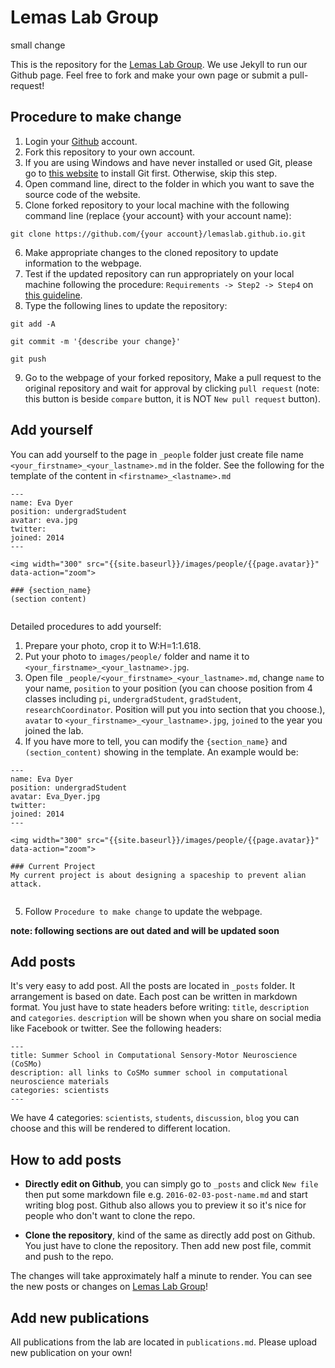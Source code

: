 # Lemas Lab Group 

small change

This is the repository for the [Lemas Lab Group](https://lemas-lab-group.github.io/). We use Jekyll to run our Github page. Feel free to fork and make your own page or submit a pull-request!

## Procedure to make change
1. Login your [Github](https://github.com/) account.
2. Fork this repository to your own account.
3. If you are using Windows and have never installed or used Git, please go to [this website](https://git-scm.com/download/win) to install Git first. Otherwise, skip this step.
4. Open command line, direct to the folder in which you want to save the source code of the website. 
5. Clone forked repository to your local machine with the following command line (replace {your account} with your account name):
```
git clone https://github.com/{your account}/lemaslab.github.io.git
```
6. Make appropriate changes to the cloned repository to update information to the webpage.
7. Test if the updated repository can run appropriately on your local machine following the procedure: `Requirements -> Step2 -> Step4` on [this guideline](https://help.github.com/en/articles/setting-up-your-github-pages-site-locally-with-jekyll). 
8. Type the following lines to update the repository:
```
git add -A
```
```
git commit -m '{describe your change}'
```
```
git push
```
9. Go to the webpage of your forked repository, Make a pull request to the original repository and wait for approval by clicking `pull request` (note: this button is beside `compare` button, it is NOT `New pull request` button).

## Add yourself

You can add yourself to the page in `_people` folder just create file name `<your_firstname>_<your_lastname>.md` in the folder. See the following for the template of the content in `<firstname>_<lastname>.md`

```
---
name: Eva Dyer
position: undergradStudent
avatar: eva.jpg
twitter:
joined: 2014
---

<img width="300" src="{{site.baseurl}}/images/people/{{page.avatar}}" data-action="zoom">

### {section_name}
(section content)


```

Detailed procedures to add yourself:
1. Prepare your photo, crop it to W:H=1:1.618.
2. Put your photo to `images/people/` folder and name it to `<your_firstname>_<your_lastname>.jpg`.
3. Open file `_people/<your_firstname>_<your_lastname>.md`, change `name` to your name, `position` to your position (you can choose position from 4 classes including `pi`, `undergradStudent`, `gradStudent`, `researchCoordinator`. Position will put you into section that you choose.), `avatar` to `<your_firstname>_<your_lastname>.jpg`, `joined` to the year you joined the lab.
4. If you have more to tell, you can modify the `{section_name}` and `(section_content)` showing in the template. An example would be:
```
---
name: Eva Dyer
position: undergradStudent
avatar: Eva_Dyer.jpg
twitter:
joined: 2014
---

<img width="300" src="{{site.baseurl}}/images/people/{{page.avatar}}" data-action="zoom">

### Current Project
My current project is about designing a spaceship to prevent alian attack.


```
5. Follow `Procedure to make change` to update the webpage.


**note: following sections are out dated and will be updated soon**


## Add posts

It's very easy to add post. All the posts are located in `_posts` folder. It arrangement is based on
date. Each post can be written in markdown format. You just have to state headers before writing: `title`, `description` and `categories`. `description` will be shown when you share on social media like Facebook or twitter. See the following headers:

```
---
title: Summer School in Computational Sensory-Motor Neuroscience (CoSMo)
description: all links to CoSMo summer school in computational neuroscience materials
categories: scientists
---
```

We have 4 categories: `scientists`, `students`, `discussion`, `blog` you can choose and this will be rendered to different location.


## How to add posts


- **Directly edit on Github**, you can simply go to `_posts` and click `New file` then put some markdown file e.g. `2016-02-03-post-name.md` and start writing blog post. Github also allows you to preview it so it's nice for people who don't want to clone the repo. 

- **Clone the repository**, kind of the same as directly add post on Github. You just have to clone the repository. Then add new post file, commit and push to the repo.

The changes will take approximately half a minute to render. You can see the new posts or changes on [Lemas Lab Group](https://lemas-lab-group.github.io/)!

## Add new publications

All publications from the lab are located in `publications.md`. Please upload new publication on your own!
